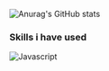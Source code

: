 <p align="center">

  ![Anurag's GitHub stats](https://github-readme-stats.vercel.app/api?username=ohmink&show_icons=true&theme=dracula)

  ### Skills i have used
  ![Javascript](https://img.shields.io/badge/JavaScript-ES6+-yellow?logo=javascript)
